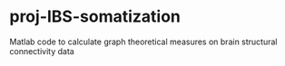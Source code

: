 # proj-IBS-somatization
Matlab code to calculate graph theoretical measures on brain structural connectivity data
